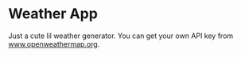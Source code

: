 # Weather App

Just a cute lil weather generator. You can get your own API key from www.openweathermap.org.
